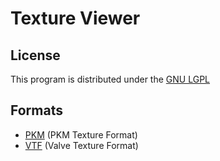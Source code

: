 # Texture Viewer

## License
This program is distributed under the [GNU LGPL](LICENSE)

## Formats
* [PKM](src/plugins/pkm/FORMAT.md) (PKM Texture Format)
* [VTF](src/plugins/vtf/FORMAT.md) (Valve Texture Format)
